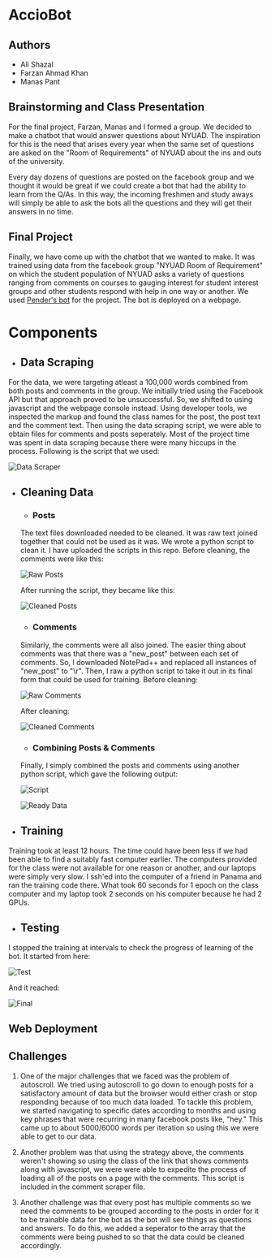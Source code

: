 
# AccioBot

## Authors
* Ali Shazal
* Farzan Ahmad Khan
* Manas Pant

## Brainstorming and Class Presentation

For the final project, Farzan, Manas and I formed a group. We decided to make a chatbot that would answer questions about NYUAD. The inspiration for this is the need that arises every year when the same set of questions are asked on the "Room of Requirements" of NYUAD about the ins and outs of the university. 

Every day dozens of questions are posted on the facebook group and we thought it would be great if we could create a bot that had the ability to learn from the Q/As. In this way, the incoming freshmen and study aways will simply be able to ask the bots all the questions and they will get their answers in no time. 

## Final Project
Finally, we have come up with the chatbot that we wanted to make. It was trained using data from the facebook group "NYUAD Room of Requirement" on which the student population of NYUAD asks a variety of questions ranging from comments on courses to gauging interest for student interest groups and other students respond with help in one way or another. We used [Pender's bot](https://github.com/pender/chatbot-rnn) for the project. The bot is deployed on a webpage.

# Components

* ## Data Scraping
For the data, we were targeting atleast a 100,000 words combined from both posts and comments in the group. We initially tried using the Facebook API but that approach proved to be unsuccessful. So, we shifted to using javascript and the webpage console instead. Using developer tools, we inspected the markup and found the class names for the post, the post text and the comment text. Then using the data scraping script, we were able to obtain files for comments and posts seperately. Most of the project time was spent in data scraping because there were many hiccups in the process.
Following is the script that we used:

![Data Scraper](https://github.com/artintelclass/final-alishazal/blob/master/photos/scraperCode.png)

* ## Cleaning Data
   * ### Posts
   The text files downloaded needed to be cleaned. It was raw text joined together that could not be used as it was.
   We wrote a python script to clean it. I have uploaded the scripts in this repo. Before cleaning, the comments were like        this:
   
   ![Raw Posts](https://github.com/artintelclass/final-alishazal/blob/master/photos/rawPost.png)
   
   After running the script, they became like this:
   
   ![Cleaned Posts](https://github.com/artintelclass/final-alishazal/blob/master/photos/finalPost.png)
   
   * ### Comments
   Similarly, the comments were all also joined. The easier thing about comments was that there was a "new_post" between each set of comments. So, I downloaded NotePad++ and replaced all instances of "new_post" to "\r". Then, I raw a python script to take it out in its final form that could be used for training. 
   Before cleaning:
   
   ![Raw Comments](https://github.com/artintelclass/final-alishazal/blob/master/photos/rawComm.png)
   
   After cleaning:
   
   ![Cleaned Comments](https://github.com/artintelclass/final-alishazal/blob/master/photos/finalComm.png)
   
   * ### Combining Posts & Comments
   
   Finally, I simply combined the posts and comments using another python script, which gave the following output:
   
   ![Script](https://github.com/artintelclass/final-alishazal/blob/master/photos/combine.png)
   
   ![Ready Data](https://github.com/artintelclass/final-alishazal/blob/master/photos/finalData.png)

* ## Training
Training took at least 12 hours. The time could have been less if we had been able to find a suitably fast computer earlier. The computers provided for the class were not available for one reason or another, and our laptops were simply very slow. I ssh'ed into the computer of a friend in Panama and ran the training code there. What took 60 seconds for 1 epoch on the class computer and my laptop took 2 seconds on his computer because he had 2 GPUs.



* ## Testing
I stopped the training at intervals to check the progress of learning of the bot.
It started from here:

![Test](https://github.com/artintelclass/final-alishazal/blob/master/photos/test.jpeg)

And it reached:

![Final](https://github.com/artintelclass/final-alishazal/blob/master/photos/finalBot.png)

## Web Deployment

## Challenges

1. One of the major challenges that we faced was the problem of autoscroll. We tried using autoscroll to go down to enough posts for a satisfactory amount of data but the browser would either crash or stop responding because of too much data loaded. To tackle this problem, we started navigating to specific dates according to months and using key phrases that were recurring in many facebook posts like, "hey." This came up to about 5000/6000 words per iteration so using this we were able to get to our data. 

2. Another problem was that using the strategy above, the comments weren't showing so using the class of the link that shows comments along with javascript, we were were able to expedite the process of loading all of the posts on a page with the comments. This script is included in the comment scraper file. 

3. Another challenge was that every post has multiple comments so we need the comments to be grouped according to the posts in order for it to be trainable data for the bot as the bot will see things as questions and answers. To do this, we added a seperator to the array that the comments were being pushed to so that the data could be cleaned accordingly.
